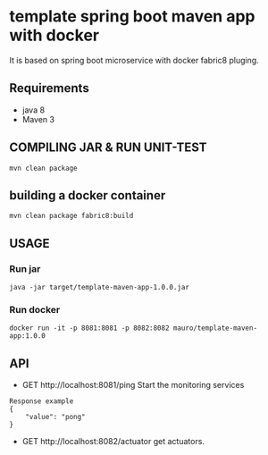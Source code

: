 # template spring boot maven app with docker
It is based on spring boot microservice with docker fabric8 pluging.

## Requirements
* java 8
* Maven 3

## COMPILING JAR & RUN UNIT-TEST

```
mvn clean package
```

## building a docker container

```
mvn clean package fabric8:build
```

## USAGE

### Run jar

```
java -jar target/template-maven-app-1.0.0.jar
```

### Run docker

```
docker run -it -p 8081:8081 -p 8082:8082 mauro/template-maven-app:1.0.0
```

## API

* GET http://localhost:8081/ping
Start the monitoring services
```
Response example
{
    "value": "pong"
}
```

* GET http://localhost:8082/actuator
get actuators.